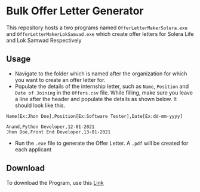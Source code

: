 # Bulk Offer Letter Generator

This repository hosts a two programs named  `OfferLetterMakerSolera.exe` and `OfferLetterMakerLokSamvad.exe` which create offer letters for Solera Life and Lok Samwad Respectively

## Usage

* Navigate to the folder which is named after the organization for which you want to create an offer letter for.
* Populate the details of the internship letter, such as `Name`, `Position` and `Date of Joining` in the `Offers.csv` file. While filling, make sure you leave a line after the header and populate the details as shown below. It should look like this. 
```csv
Name[Ex:Jhon Doe],Position[Ex:Software Tester],Date[Ex:dd-mm-yyyy]

Anand,Python Developer,12-01-2021
Jhon Doe,Front End Developer,13-01-2021
```

* Run the `.exe` file to generate the Offer Letter. A `.pdf` will be created for each applicant

## Download

To download the Program, use this [Link](https://github.com/manand881/Bulk-Offerletter-Generator/archive/master.zip)
